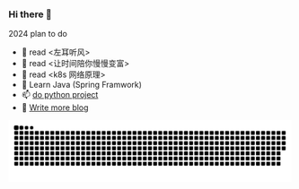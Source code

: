 ### Hi there 👋

<!--
**sona201/sona201** is a ✨ _special_ ✨ repository because its `README.md` (this file) appears on your GitHub profile.
- 😄 Pronouns: ...
- ⚡ Fun fact: ...
-->

2024 plan to do
- 🔭 read <左耳听风>
- 🌱 read <让时间陪你慢慢变富>
- 👯 read <k8s 网络原理>
- 🤔 Learn Java (Spring Framwork)
- 📫 [do python project](https://github.com/sona201/opstools)
- 💬 [Write more blog](https://sona201.github.io/)



<picture>
  <source media="(prefers-color-scheme: dark)" srcset="https://raw.githubusercontent.com/ann61c/ann61c/output/github-contribution-grid-snake-dark.svg">
  <source media="(prefers-color-scheme: light)" srcset="https://raw.githubusercontent.com/ann61c/ann61c/output/github-contribution-grid-snake.svg">
  <img alt="github contribution grid snake animation" src="https://raw.githubusercontent.com/ann61c/ann61c/output/github-contribution-grid-snake.svg">
</picture>
